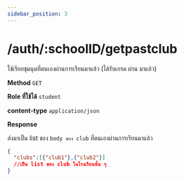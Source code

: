 ```yaml
---
sidebar_position: 3
---
```


# /auth/:schoolID/getpastclub


ใช้เรียกชุมนุมที่ตนเองผ่านการเรียนมาแล้ว (ได้รับเกรด ผ่าน มาแล้ว)



**Method** `GET`

**Role ที่ใช้ได้** `student`

**content-type** `application/json`



**Response**

ส่งมาเป็น list ของ `body ของ club` ที่ตนเองผ่านการเรียนมาแล้ว

```json title="Response (Parginate)"
{
  "clubs":[{"club1"},{"club2"}]
  //เป็น list ของ club ในโรงเรียนนั้น ๆ 
}
```


